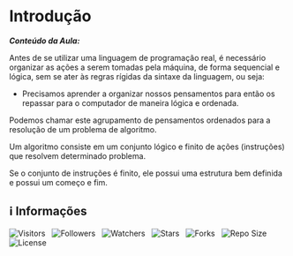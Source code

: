 <!-- Título -->
# Introdução

***Conteúdo da Aula:***

Antes de se utilizar uma linguagem de programação real, é necessário organizar as ações a serem tomadas pela máquina, de forma sequencial e lógica, sem se ater às regras rígidas da sintaxe da linguagem, ou seja:

* Precisamos aprender a organizar nossos pensamentos para então os repassar para o computador de maneira lógica e ordenada.

Podemos chamar este agrupamento de pensamentos ordenados para a resolução de um problema de algoritmo.

Um algoritmo consiste em um conjunto lógico e finito de ações (instruções) que resolvem determinado problema.

Se o conjunto de instruções é finito, ele possui uma estrutura bem definida e possui um começo e fim.

<!-- Information -->
## &#8505; Informações

![Visitors](https://api.visitorbadge.io/api/visitors?path=Devsgeeknerd%2Fcla-int-est-fas-alg-log-par-pro-com-bas&label=Visitantes&labelColor=%23f9e64f&countColor=%23008000&style=plastic "Total de Visitas")
&nbsp;
![Followers](https://img.shields.io/github/followers/Devsgeeknerd?style=p&label=Seguidores&labelColor=f9e64f&color=008000 "Total de Seguidores")
&nbsp;
![Watchers](https://img.shields.io/github/watchers/Devsgeeknerd/cla-int-est-fas-alg-log-par-pro-com-bas?style=p&label=Observadores&labelColor=f9e64f&color=008000 "Total de Observadores")
&nbsp;
![Stars](https://img.shields.io/github/stars/Devsgeeknerd/cla-int-est-fas-alg-log-par-pro-com-bas?style=p&label=Estrelas&labelColor=f9e64f&color=008000 "Total de Estrelas")
&nbsp;
![Forks](https://img.shields.io/github/forks/Devsgeeknerd/cla-int-est-fas-alg-log-par-pro-com-bas?style=p&label=Bifurcações&labelColor=f9e64f&color=008000 "Total de Bifurcações")
&nbsp;
![Repo Size](https://img.shields.io/github/repo-size/Devsgeeknerd/cla-int-est-fas-alg-log-par-pro-com-bas?style=p&label=Tamanho&labelColor=f9e64f&color=008000& "Tamanho do Repositório")
&nbsp;
![License](https://img.shields.io/github/license/Devsgeeknerd/cla-int-est-fas-alg-log-par-pro-bas?style=p&label=Licença&labelColor=f9e64f&color=008000 "Licença do Repositório")
